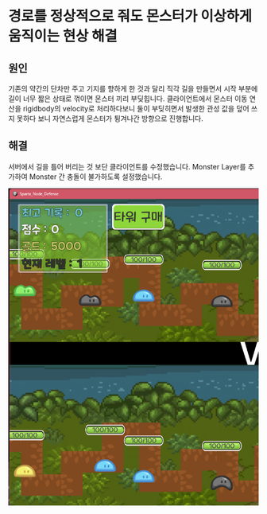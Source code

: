 # 경로를 정상적으로 줘도 몬스터가 이상하게 움직이는 현상 해결

## 원인
기존의 약간의 단차만 주고 기지를 향하게 한 것과 달리 직각 길을 만들면서 시작 부분에 길이 너무 짧은 상태로 꺾이면 몬스터 끼리 부딪힙니다.
클라이언트에서 몬스터 이동 연산을 rigidbody의 velocity로 처리하다보니 둘이 부딪히면서 발생한 관성 값을 덮어 쓰지 못하다 보니 자연스럽게 몬스터가 튕겨나간 방향으로 진행합니다.

## 해결
서버에서 길을 틀어 버리는 것 보단 클라이언트를 수정했습니다.
Monster Layer를 추가하여 Monster 간 충돌이 불가하도록 설정했습니다.


![문제가 되었던 경로](monsterCollision.png)
